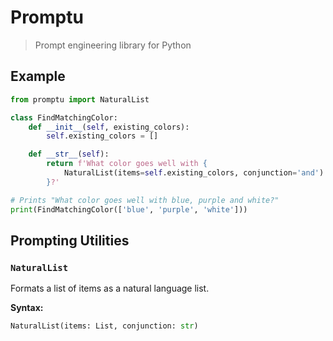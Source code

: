 # Promptu

> Prompt engineering library for Python

## Example

```py
from promptu import NaturalList

class FindMatchingColor:
    def __init__(self, existing_colors):
        self.existing_colors = []

    def __str__(self):
        return f'What color goes well with {
            NaturalList(items=self.existing_colors, conjunction='and')
        }?'

# Prints "What color goes well with blue, purple and white?"
print(FindMatchingColor(['blue', 'purple', 'white']))
```

## Prompting Utilities

### `NaturalList`

Formats a list of items as a natural language list.

**Syntax:**

```py
NaturalList(items: List, conjunction: str)
```
